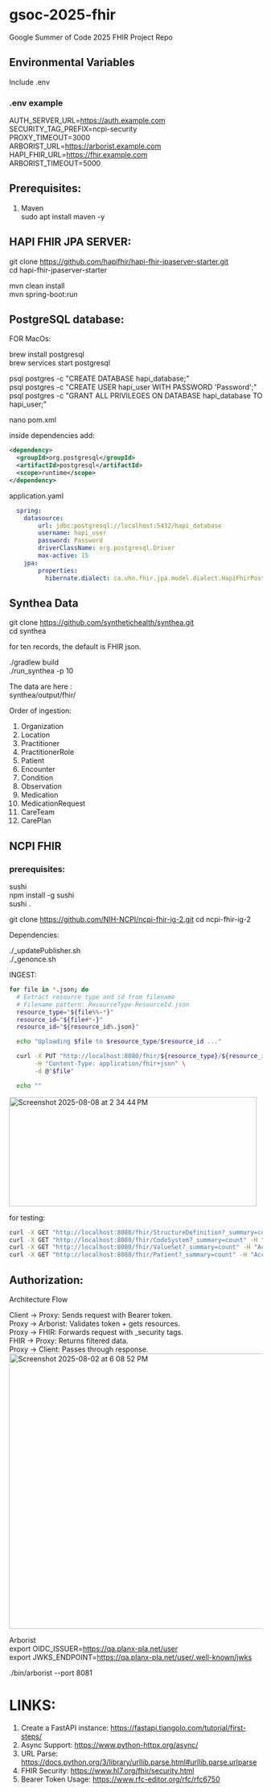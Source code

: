 # gsoc-2025-fhir
Google Summer of Code 2025 FHIR Project Repo

## Environmental Variables  
Include .env  

### .env example  
AUTH_SERVER_URL=https://auth.example.com  
SECURITY_TAG_PREFIX=ncpi-security  
PROXY_TIMEOUT=3000  
ARBORIST_URL=https://arborist.example.com  
HAPI_FHIR_URL=https://fhir.example.com  
ARBORIST_TIMEOUT=5000  

## Prerequisites:  

1. Maven  
sudo apt install maven -y


## HAPI FHIR JPA SERVER:  
git clone https://github.com/hapifhir/hapi-fhir-jpaserver-starter.git  
cd hapi-fhir-jpaserver-starter  

mvn clean install  
mvn spring-boot:run


## PostgreSQL database:  
FOR MacOs:  

brew install postgresql  
brew services start postgresql  

psql postgres -c "CREATE DATABASE hapi_database;"  
psql postgres -c "CREATE USER hapi_user WITH PASSWORD 'Password';"  
psql postgres -c "GRANT ALL PRIVILEGES ON DATABASE hapi_database TO hapi_user;"  

nano pom.xml  

inside dependencies add:      
```xml
<dependency>  
  <groupId>org.postgresql</groupId>  
  <artifactId>postgresql</artifactId>  
  <scope>runtime</scope>  
</dependency>
``` 



application.yaml   
```yaml
  spring:  
    datasource:  
        url: jdbc:postgresql://localhost:5432/hapi_database  
        username: hapi_user  
        password: Password  
        driverClassName: org.postgresql.Driver  
        max-active: 15  
    jpa:  
        properties:  
          hibernate.dialect: ca.uhn.fhir.jpa.model.dialect.HapiFhirPostgresDialect  
  ```


## Synthea Data 

git clone https://github.com/synthetichealth/synthea.git  
cd synthea  

for ten records, the default is FHIR json. 
  
./gradlew build  
./run_synthea -p 10  



The data are here :  
synthea/output/fhir/

Order of ingestion:  
1. Organization  
2. Location  
3. Practitioner  
4. PractitionerRole  
5. Patient  
6. Encounter  
7. Condition  
8. Observation  
9. Medication  
10. MedicationRequest  
11. CareTeam  
12. CarePlan  

## NCPI FHIR  
### prerequisites:  
sushi  
npm install -g sushi  
sushi .  


git clone https://github.com/NIH-NCPI/ncpi-fhir-ig-2.git
cd ncpi-fhir-ig-2



Dependencies:  




./_updatePublisher.sh  
./_genonce.sh  



INGEST:  
```bash 
for file in *.json; do
  # Extract resource type and id from filename
  # Filename pattern: ResourceType-ResourceId.json
  resource_type="${file%%-*}"
  resource_id="${file#*-}"
  resource_id="${resource_id%.json}"

  echo "Uploading $file to $resource_type/$resource_id ..."

  curl -X PUT "http://localhost:8080/fhir/${resource_type}/${resource_id}" \
       -H "Content-Type: application/fhir+json" \
       -d @"$file"

  echo ""


```
<img width="492" height="217" alt="Screenshot 2025-08-08 at 2 34 44 PM" src="https://github.com/user-attachments/assets/009a9b64-8201-4977-a3e1-d4b1b65bdba3" />

for testing:  
```bash
curl -X GET "http://localhost:8080/fhir/StructureDefinition?_summary=count" -H "Accept: application/fhir+json"
curl -X GET "http://localhost:8080/fhir/CodeSystem?_summary=count" -H "Accept: application/fhir+json"
curl -X GET "http://localhost:8080/fhir/ValueSet?_summary=count" -H "Accept: application/fhir+json"
curl -X GET "http://localhost:8080/fhir/Patient?_summary=count" -H "Accept: application/fhir+json"
```

## Authorization:
Architecture Flow  

Client → Proxy: Sends request with Bearer token.  
Proxy → Arborist: Validates token + gets resources.  
Proxy → FHIR: Forwards request with _security tags.  
FHIR → Proxy: Returns filtered data.  
Proxy → Client: Passes through response.  
<img width="826" height="546" alt="Screenshot 2025-08-02 at 6 08 52 PM" src="https://github.com/user-attachments/assets/0e02c1b1-0277-4b96-9b59-db25453d6e56" />

Arborist   
export OIDC_ISSUER=https://qa.planx-pla.net/user  
export JWKS_ENDPOINT=https://qa.planx-pla.net/user/.well-known/jwks  

./bin/arborist --port 8081  

# LINKS:
1. Create a FastAPI instance: https://fastapi.tiangolo.com/tutorial/first-steps/  
2. Async Support: https://www.python-httpx.org/async/  
3. URL Parse: https://docs.python.org/3/library/urllib.parse.html#urllib.parse.urlparse
4. FHIR Security: https://www.hl7.org/fhir/security.html
5. Bearer Token Usage: https://www.rfc-editor.org/rfc/rfc6750
